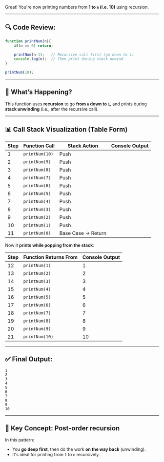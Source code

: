 
Great! You're now printing numbers from **1 to `n` (i.e. 10)** using recursion.

---

## 🔍 Code Review:

```js
function printNum(n){
    if(n == 0) return;

    printNum(n-1);   // Recursive call first (go down to 1)
    console.log(n);  // Then print during stack unwind
}

printNum(10);
```

---

## 🧠 What’s Happening?

This function uses **recursion** to go **from `n` down to `1`**, and prints during **stack unwinding** (i.e., after the recursive call).

---

## 📊 Call Stack Visualization (Table Form)

| Step | Function Call  | Stack Action       | Console Output |
| ---- | -------------- | ------------------ | -------------- |
| 1    | `printNum(10)` | Push               |                |
| 2    | `printNum(9)`  | Push               |                |
| 3    | `printNum(8)`  | Push               |                |
| 4    | `printNum(7)`  | Push               |                |
| 5    | `printNum(6)`  | Push               |                |
| 6    | `printNum(5)`  | Push               |                |
| 7    | `printNum(4)`  | Push               |                |
| 8    | `printNum(3)`  | Push               |                |
| 9    | `printNum(2)`  | Push               |                |
| 10   | `printNum(1)`  | Push               |                |
| 11   | `printNum(0)`  | Base Case → Return |                |

Now it **prints while popping from the stack**:

| Step | Function Returns From | Console Output |
| ---- | --------------------- | -------------- |
| 12   | `printNum(1)`         | 1              |
| 13   | `printNum(2)`         | 2              |
| 14   | `printNum(3)`         | 3              |
| 15   | `printNum(4)`         | 4              |
| 16   | `printNum(5)`         | 5              |
| 17   | `printNum(6)`         | 6              |
| 18   | `printNum(7)`         | 7              |
| 19   | `printNum(8)`         | 8              |
| 20   | `printNum(9)`         | 9              |
| 21   | `printNum(10)`        | 10             |

---

## ✅ Final Output:

```
1
2
3
4
5
6
7
8
9
10
```

---

## 🧠 Key Concept: Post-order recursion

In this pattern:

* You **go deep first**, then do the work **on the way back** (unwinding).
* It's ideal for printing from `1` to `n` recursively.
